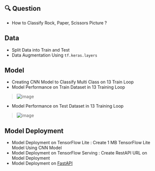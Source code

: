 ## 🔍 Question
* How to Classify Rock, Paper, Scissors Picture ?

## Data
* Split Data into Train and Test
* Data Augmentation Using ```tf.keras.layers```

## Model
* Creating CNN Model to Classify Multi Class on 13 Train Loop
* Model Performance on Train Dataset in 13 Training Loop
> ![image](https://github.com/user-attachments/assets/39ba7d0d-b93f-4041-9368-7bfbaf1a1324)

* Model Performance on Test Dataset in 13 Training Loop
> ![image](https://github.com/user-attachments/assets/02ebfd37-dce5-4a80-9080-172131f20e01)

## Model Deployment
* Model Deployment on TensorFlow Lite : Create 1 MB TensorFlow Lite Model Using CNN Model
* Model Deployment on TensorFlow Serving : Create RestAPI URL on Model Deployment
* Model Deployment on [FastAPI](https://github.com/Kelnit/Huti)

